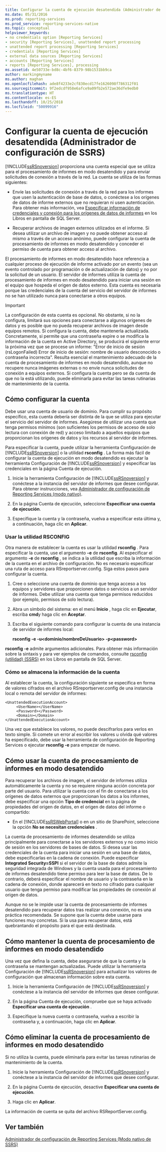 ```yaml
---
title: Configurar la cuenta de ejecución desatendida (Administrador de configuración de SSRS) | Microsoft Docs
ms.date: 05/31/2016
ms.prod: reporting-services
ms.prod_service: reporting-services-native
ms.topic: conceptual
helpviewer_keywords:
- no credentials option [Reporting Services]
- security [Reporting Services], unattended report processing
- unattended report processing [Reporting Services]
- credentials [Reporting Services]
- external data sources [Reporting Services]
- accounts [Reporting Services]
- reports [Reporting Services], processing
ms.assetid: 4e50733e-bd8c-4bf6-8379-98b1531bb9ca
author: markingmyname
ms.author: maghan
ms.openlocfilehash: ade8f4233e2cf830ecd17fe1626098f786312f01
ms.sourcegitcommit: 9f2edcdf958e6afce9a09fb2e572ae36dfe9edb0
ms.translationtype: HT
ms.contentlocale: es-ES
ms.lasthandoff: 10/25/2018
ms.locfileid: "50099916"
---
```

# <a name="configure-the-unattended-execution-account-ssrs-configuration-manager"></a>Configurar la cuenta de ejecución desatendida (Administrador de configuración de SSRS)
  [!INCLUDE[ssRSnoversion](../../includes/ssrsnoversion-md.md)] proporciona una cuenta especial que se utiliza para el procesamiento de informes en modo desatendido y para enviar solicitudes de conexión a través de la red. La cuenta se utiliza de las formas siguientes:  
  
-   Envíe las solicitudes de conexión a través de la red para los informes que usen la autenticación de base de datos, o conéctese a los orígenes de datos de informe externos que no requieran ni usen autenticación. Para obtener más información, vea [Especificar información de credenciales y conexión para los orígenes de datos de informes](../../reporting-services/report-data/specify-credential-and-connection-information-for-report-data-sources.md) en los Libros en pantalla de SQL Server.  
  
-   Recuperar archivos de imagen externos utilizados en el informe. Si desea utilizar un archivo de imagen y no puede obtener acceso al mismo a través de un acceso anónimo, puede configurar la cuenta de procesamiento de informes en modo desatendido y conceder el permiso de cuenta para obtener acceso al archivo.  
  
 El procesamiento de informes en modo desatendido hace referencia a cualquier proceso de ejecución de informe activado por un evento (sea un evento controlado por programación o de actualización de datos) y no por la solicitud de un usuario. El servidor de informes utiliza la cuenta de procesamiento de informes en modo desatendido para iniciar una sesión en el equipo que hospeda el origen de datos externo. Esta cuenta es necesaria porque las credenciales de la cuenta del servicio del servidor de informes no se han utilizado nunca para conectarse a otros equipos.  
  
> [!IMPORTANT]  
>  La configuración de esta cuenta es opcional. No obstante, si no la configura, limitará sus opciones para conectarse a algunos orígenes de datos y es posible que no pueda recuperar archivos de imagen desde equipos remotos. Si configura la cuenta, debe mantenerla actualizada. Concretamente, si permite que una contraseña expire o se modifica la información de la cuenta en Active Directory, se producirá el siguiente error la próxima vez que se procese un informe: "Error de inicio de sesión (rsLogonFailed) Error de inicio de sesión: nombre de usuario desconocido o contraseña incorrecta". Resulta esencial el mantenimiento adecuado de la cuenta de procesamiento de informes en modo desatendido, aunque no recupere nunca imágenes externas o no envíe nunca solicitudes de conexión a equipos externos. Si configura la cuenta pero se da cuenta de que no la está utilizando, puede eliminarla para evitar las tareas rutinarias de mantenimiento de la cuenta.  
  
## <a name="how-to-configure-the-account"></a>Cómo configurar la cuenta  
 Debe usar una cuenta de usuario de dominio. Para cumplir su propósito específico, esta cuenta debería ser distinta de la que se utiliza para ejecutar el servicio del servidor de informes. Asegúrese de utilizar una cuenta que tenga permisos mínimos (son suficientes los permisos de acceso de solo lectura con conexión de red) y acceso limitado a aquellos equipos que proporcionan los orígenes de datos y los recursos al servidor de informes.  
  
 Para especificar la cuenta, puede utilizar la herramienta Configuración de [!INCLUDE[ssRSnoversion](../../includes/ssrsnoversion-md.md)] o la utilidad **rsconfig** . La forma más fácil de configurar la cuenta de ejecución en modo desatendido es ejecutar la herramienta Configuración de [!INCLUDE[ssRSnoversion](../../includes/ssrsnoversion-md.md)] y especificar las credenciales en la página Cuenta de ejecución.  
  
1.  Inicie la herramienta Configuración de [!INCLUDE[ssRSnoversion](../../includes/ssrsnoversion-md.md)] y conéctese a la instancia del servidor de informes que desee configurar. Para obtener instrucciones, vea [Administrador de configuración de Reporting Services &#40;modo nativo&#41;](../../reporting-services/install-windows/reporting-services-configuration-manager-native-mode.md).  
  
2.  En la página Cuenta de ejecución, seleccione **Especificar una cuenta de ejecución**.  
  
3.  Especifique la cuenta y la contraseña, vuelva a especificar esta última y, a continuación, haga clic en **Aplicar**.  
  
### <a name="using-rsconfig-utility"></a>Usar la utilidad RSCONFIG  
 Otra manera de establecer la cuenta es usar la utilidad **rsconfig** . Para especificar la cuenta, use el argumento **-e** de **rsconfig**. Al especificar el argumento **-e** de **rsconfig** , se indica a la utilidad que escriba la información de la cuenta en el archivo de configuración. No es necesario especificar una ruta de acceso para RSreportserver.config. Siga estos pasos para configurar la cuenta.  
  
1.  Cree o seleccione una cuenta de dominio que tenga acceso a los equipos y servidores que proporcionen datos o servicios a un servidor de informes. Debe utilizar una cuenta que tenga permisos reducidos (por ejemplo, permisos de solo lectura).  
  
2.  Abra un símbolo del sistema: en el menú **Inicio** , haga clic en **Ejecutar**, escriba **cmd**y haga clic en **Aceptar**.  
  
3.  Escriba el siguiente comando para configurar la cuenta de una instancia de servidor de informes local:  
  
     **rsconfig -e -u\<dominio/nombreDeUsuario> -p\<password>**  
  
 **rsconfig -e** admite argumentos adicionales. Para obtener más información sobre la sintaxis y para ver ejemplos de comandos, consulte [rsconfig (utilidad) &#40;SSRS&#41;](../../reporting-services/tools/rsconfig-utility-ssrs.md) en los Libros en pantalla de SQL Server.  
  
### <a name="how-account-information-is-stored"></a>Cómo se almacena la información de la cuenta  
 Al establecer la cuenta, la configuración siguiente se especifica en forma de valores cifrados en el archivo RSreportserver.config de una instancia local o remota del servidor de informes:  
  
```  
<UnattendedExecutionAccount>  
     <UserName></UserName>  
     <Password></Password>  
     <Domain></Domain>  
</UnattendedExecutionAccount>  
```  
  
 Una vez que establece los valores, no puede descifrarlos para verlos en texto simple. Si comete un error al escribir los valores u olvida qué valores ha especificado, debe usar la herramienta de configuración de Reporting Services o ejecutar **rsconfig -e** para empezar de nuevo.  
  
## <a name="how-to-use-the-unattended-report-processing-account"></a>Cómo usar la cuenta de procesamiento de informes en modo desatendido  
 Para recuperar los archivos de imagen, el servidor de informes utiliza automáticamente la cuenta y no se requiere ninguna acción concreta por parte del usuario. Para utilizar la cuenta con el fin de conectarse a los orígenes de datos externos que proporcionan los datos a los informes, debe especificar una opción **Tipo de credencial** en la página de propiedades del origen de datos, en el origen de datos del informe o compartido:  
  
-   En el [!INCLUDE[ssRSWebPortal](../../includes/ssrswebportal.md)] o en un sitio de SharePoint, seleccione la opción **No se necesitan credenciales** .  
  
 La cuenta de procesamiento de informes desatendido se utiliza principalmente para conectarse a los servidores externos y no como inicio de sesión en los servidores de bases de datos. Si desea usar las credenciales de la cuenta para iniciar una sesión en una base de datos, debe especificarlas en la cadena de conexión. Puede especificar **Integrated Security=SSPI** si el servidor de la base de datos admite la seguridad integrada de Windows y la cuenta usada para el procesamiento de informes desatendido tiene permiso para leer la base de datos. De lo contrario, deberá especificar el nombre de usuario y la contraseña en la cadena de conexión, donde aparecerá en texto no cifrado para cualquier usuario que tenga permiso para modificar las propiedades de conexión al origen de datos.  
  
 Aunque no se le impide usar la cuenta de procesamiento de informes desatendido para recuperar datos tras realizar una conexión, no es una práctica recomendada. Se supone que la cuenta debe usarse para funciones muy concretas. Si la usa para recuperar datos, está quebrantando el propósito para el que está destinada.  
  
## <a name="how-to-maintain-the-unattended-report-processing-account"></a>Cómo mantener la cuenta de procesamiento de informes en modo desatendido  
 Una vez que defina la cuenta, debe asegurarse de que la cuenta y la contraseña se mantengan actualizadas. Puede utilizar la herramienta Configuración de [!INCLUDE[ssRSnoversion](../../includes/ssrsnoversion-md.md)] para actualizar los valores de configuración que almacenan información sobre esta cuenta.  
  
1.  Inicie la herramienta Configuración de [!INCLUDE[ssRSnoversion](../../includes/ssrsnoversion-md.md)] y conéctese a la instancia del servidor de informes que desee configurar.  
  
2.  En la página Cuenta de ejecución, compruebe que se haya activado **Especificar una cuenta de ejecución** .  
  
3.  Especifique la nueva cuenta o contraseña, vuelva a escribir la contraseña y, a continuación, haga clic en **Aplicar**.  
  
## <a name="how-to-delete-the-unattended-report-processing-account"></a>Cómo eliminar la cuenta de procesamiento de informes en modo desatendido  
 Si no utiliza la cuenta, puede eliminarla para evitar las tareas rutinarias de mantenimiento de la cuenta.  
  
1.  Inicie la herramienta Configuración de [!INCLUDE[ssRSnoversion](../../includes/ssrsnoversion-md.md)] y conéctese a la instancia del servidor de informes que desee configurar.  
  
2.  En la página Cuenta de ejecución, desactive **Especificar una cuenta de ejecución**.  
  
3.  Haga clic en **Aplicar**.  
  
 La información de cuenta se quita del archivo RSReportServer.config.  
  
## <a name="see-also"></a>Ver también  
 [Administrador de configuración de Reporting Services (Modo nativo de SSRS)](https://msdn.microsoft.com/379eab68-7f13-4997-8d64-38810240756e)  
  
  
